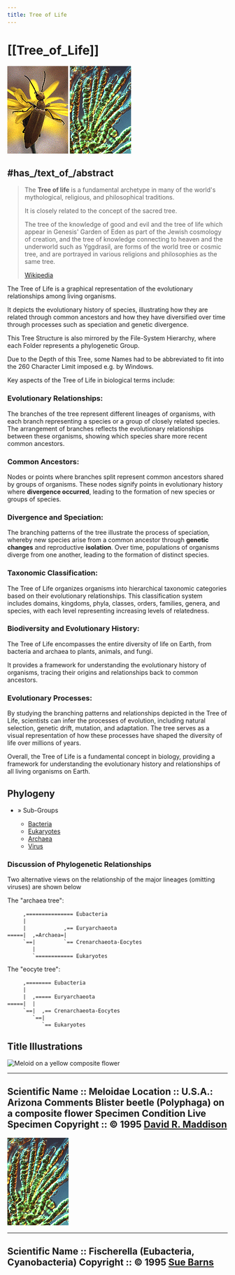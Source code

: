 ```yaml
---
title: Tree of Life
---
```

# [[Tree_of_Life]]   

![Meloid on a yellow composite flower](meloid.gif) ![Fischerella](fischerella.gif) 

## #has_/text_of_/abstract 

> The **Tree of life** is a fundamental archetype 
> in many of the world's mythological, religious, and philosophical traditions. 
> 
> It is closely related to the concept of the sacred tree. 
> 
> The tree of the knowledge of good and evil and the tree of life 
> which appear in Genesis' Garden of Eden as part of the Jewish cosmology of creation, 
> and the tree of knowledge connecting to heaven and the underworld such as Yggdrasil, 
> are forms of the world tree or cosmic tree, 
> and are portrayed in various religions and philosophies as the same tree.
>
> [Wikipedia](https://en.wikipedia.org/wiki/Tree%20of%20life) 


The Tree of Life is a graphical representation 
of the evolutionary relationships among living organisms. 

It depicts the evolutionary history of species, 
illustrating how they are related through common ancestors 
and how they have diversified over time 
through processes such as speciation and genetic divergence.

This  Tree Structure is also mirrored by the File-System Hierarchy, 
where each Folder represents a phylogenetic Group. 

Due to the Depth of this Tree, some Names had to be abbreviated 
to fit into the 260 Character Limit imposed e.g. by Windows. 

Key aspects of the Tree of Life in biological terms include:

### Evolutionary Relationships: 
The branches of the tree represent different lineages of organisms, 
with each branch representing a species or a group of closely related species. 
The arrangement of branches reflects the evolutionary relationships between these organisms, 
showing which species share more recent common ancestors.

### Common Ancestors: 
Nodes or points where branches split 
represent common ancestors shared by groups of organisms. 
These nodes signify points in evolutionary history 
where __divergence occurred__, leading to the formation of new species or groups of species.

### Divergence and Speciation: 
The branching patterns of the tree illustrate the process of speciation, 
whereby new species arise from a common ancestor through __genetic changes__ 
and reproductive __isolation__.
Over time, populations of organisms diverge from one another, 
leading to the formation of distinct species.

### Taxonomic Classification: 
The Tree of Life organizes organisms into hierarchical taxonomic categories 
based on their evolutionary relationships. 
This classification system includes 
domains, kingdoms, phyla, classes, orders, families, genera, and species, 
with each level representing increasing levels of relatedness.

### Biodiversity and Evolutionary History: 
The Tree of Life encompasses the entire diversity of life on Earth, 
from bacteria and archaea to plants, animals, and fungi. 

It provides a framework for understanding the evolutionary history of organisms, 
tracing their origins and relationships back to common ancestors.

### Evolutionary Processes: 
By studying the branching patterns and relationships depicted in the Tree of Life, 
scientists can infer the processes of evolution, 
including natural selection, genetic drift, mutation, and adaptation. 
The tree serves as a visual representation of 
how these processes have shaped the diversity of life over millions of years.

Overall, the Tree of Life is a fundamental concept in biology, 
providing a framework for understanding the evolutionary history 
and relationships of all living organisms on Earth.

## Phylogeny 

-   » Sub-Groups

    -   [Bacteria](Bacteria.md)
    -   [Eukaryotes](Eukaryotes.md)
    -   [Archaea](Archaea.md)
    -   [Virus](Virus.md)


### Discussion of Phylogenetic Relationships

Two alternative views on the relationship of the major lineages
(omitting viruses) are shown below

The \"archaea tree\":

         ,=============== Eubacteria
         |
         |            ,== Euryarchaeota
    =====|  ,=Archaea=|
         `==|         `== Crenarchaeota-Eocytes
            |
            `============ Eukaryotes

The \"eocyte tree\":

         ,======== Eubacteria
         |
         |  ,===== Euryarchaeota
    =====|  |
         `==|  ,== Crenarchaeota-Eocytes
            `==|
               `== Eukaryotes

## Title Illustrations

![Meloid on a yellow composite flower](../bio~Tree/Arthropoda/Hexapoda/Insect/Pterygota/Neoptera/Endopterygota/Beetle/Polyphaga/meloid.gif)

  ---------------------------------------------------------------------------
  Scientific Name ::     Meloidae
  Location ::           U.S.A.: Arizona
  Comments             Blister beetle (Polyphaga) on a composite flower
  Specimen Condition   Live Specimen
  Copyright ::            © 1995 [David R. Maddison](http://david.bembidion.org/) 
  ---------------------------------------------------------------------------
![Fischerella ](fischerella.gif)

  ----------------------------------------------------------------------
  Scientific Name ::  Fischerella (Eubacteria, Cyanobacteria)
  Copyright ::         © 1995 [Sue Barns](mailto:sbarns@lanl.gov) 
  ----------------------------------------------------------------------